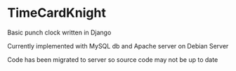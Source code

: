 TimeCardKnight
==============

Basic punch clock written in Django

Currently implemented with MySQL db and Apache server on Debian Server

Code has been migrated to server so source code may not be up to date